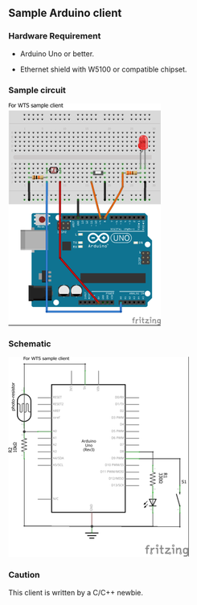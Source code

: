## Sample Arduino client

### Hardware Requirement

 - Arduino Uno or better.

 - Ethernet shield with W5100 or compatible chipset.

### Sample circuit

![Circuit diagram](https://raw.githubusercontent.com/michaelfung/wts-clients/master/uno/images/bb_web.png "Breadboard circuit for WTS sample client")

### Schematic

![Schematic diagram](https://raw.githubusercontent.com/michaelfung/wts-clients/master/uno/images/schematic_web.png "Schematic for WTS sample client")


### Caution
This client is written by a C/C++ newbie.
